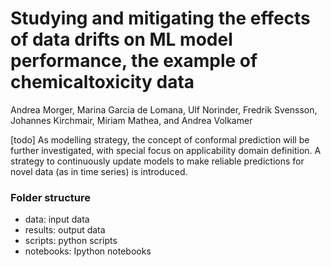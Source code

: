 # Studying and mitigating the effects of data drifts on ML model performance, the example of chemicaltoxicity data 

Andrea Morger, Marina Garcia de Lomana, Ulf Norinder, Fredrik Svensson, Johannes Kirchmair, Miriam Mathea, and Andrea Volkamer

[todo] As modelling strategy, the concept of conformal prediction will be further investigated, with special focus on applicability domain definition. 
A strategy to continuously update models to make reliable predictions for novel data (as in time series) is introduced. 

### Folder structure
- data: input data
- results: output data
- scripts: python scripts
- notebooks: Ipython notebooks
